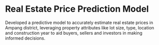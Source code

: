 # Real Estate Price Prediction Model
Developed a predictive model to accurately estimate real estate prices in Ampang district, leveraging property attributes like lot size, type, location and construction year to aid buyers, sellers and investors in making informed decisions.
